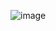 ![image](https://github.com/expdi/java-final-capstone-big-bend/assets/113630640/e3cf4c24-7267-41cf-8162-cbdd3a7fa8f4)
